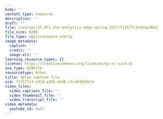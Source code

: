 ```yaml
---
body: ''
content_type: resource
description: ''
draft: ''
file: /courses/15-071-the-analytics-edge-spring-2017/713577c3c43da26be548c7ca03829afa_j1d4_wrUEVs.srt
file_size: 6288
file_type: application/x-subrip
image_metadata:
  caption: ''
  credit: ''
  image-alt: ''
learning_resource_types: []
license: https://creativecommons.org/licenses/by-nc-sa/4.0/
ocw_type: OCWFile
resourcetype: Other
title: 3play caption file
uid: 713577c3-c43d-a26b-e548-c7ca03829afa
video_files:
  video_captions_file: ''
  video_thumbnail_file: ''
  video_transcript_file: ''
video_metadata:
  youtube_id: null
---
```

